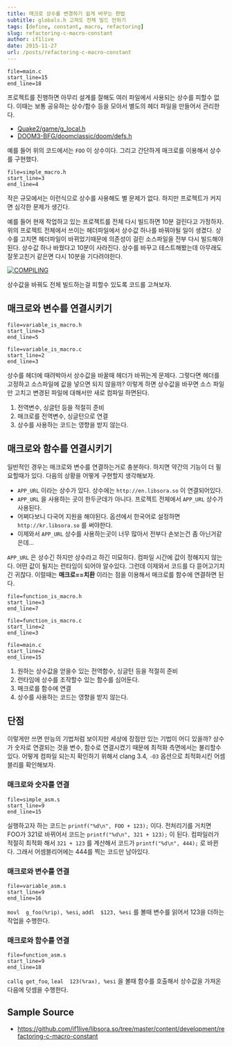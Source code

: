 ```yaml
---
title: 매크로 상수를 변경하기 쉽게 바꾸는 편법
subtitle: globals.h 고쳐도 전체 빌드 안하기
tags: [define, constant, macro, refactoring]
slug: refactoring-c-macro-constant
author: if1live
date: 2015-11-27
url: /posts/refactoring-c-macro-constant
---
```


~~~maya:view
file=main.c
start_line=15
end_line=18
~~~

프로젝트를 진행하면 아무리 설계를 잘해도 여러 파일에서 사용되는 상수를 피할수 없다. 이때는 보통 공유하는 상수/함수 등을 모아서 별도의 헤더 파일을 만들어서 관리한다.

-   [Quake2/game/g_local.h](https://github.com/id-Software/Quake-2/blob/master/game/g_local.h)
-   [DOOM3-BFG/doomclassic/doom/defs.h](https://github.com/id-Software/DOOM-3-BFG/blob/master/doomclassic/doom/defs.h)

예를 들어 위의 코드에서는 `FOO` 이 상수이다. 그리고 간단하게 매크로를 이용해서 상수를 구현했다.

~~~maya:view
file=simple_macro.h
start_line=3
end_line=4
~~~

작은 규모에서는 이런식으로 상수를 사용해도 별 문제가 없다. 하지만 프로젝트가 커지면 심각한 문제가 생긴다.

<!--adsense-->

예를 들어 현재 작업하고 있는 프로젝트를 전체 다시 빌드하면 10분 걸린다고 가정하자. 위의 프로젝트 전체에서 쓰이는 헤더파일에서 상수값 하나를 바꿔야될 일이 생겼다. 상수를 고치면 헤더파일이 바뀌었기때문에 의존성이 걸린 소스파일을 전부 다시 빌드해야된다. 상수값 하나 바꿨다고 10분이 사라진다. 상수를 바꾸고 테스트해봤는데 아무래도 잘못고친거 같은면 다시 10분을 기다려야한다.

[![COMPILING]({attach}refactoring-c-macro-constant/compiling.png)](https://xkcd.com/303/)

상수값을 바꿔도 전체 빌드하는걸 피할수 있도록 코드를 고쳐보자.

매크로와 변수를 연결시키기
--------------------------

~~~maya:view
file=variable_is_macro.h
start_line=3
end_line=5
~~~

~~~maya:view
file=variable_is_macro.c
start_line=2
end_line=3
~~~

상수를 헤더에 때려박아서 상수값을 바꿀때 헤더가 바뀌는게 문제다. 그렇다면 헤더를 고정하고 소스파일에 값을 넣으면 되지 않을까? 이렇게 하면 상수값을 바꾸면 소스 파일만 고치고 변경된 파일에 대해서만 새로 컴파일 하면된다.

1.  전역변수, 싱글턴 등을 적절히 준비
2.  매크로를 전역변수, 싱글턴으로 연결
3.  상수를 사용하는 코드는 영향을 받지 않는다.

매크로와 함수를 연결시키기
--------------------------

일반적인 경우는 매크로와 변수를 연결하는거로 충분하다. 하지면 약간의 기능이 더 필요할때가 있다. 다음의 상황을 어떻게 구현할지 생각해보자.

-   `APP_URL` 이라는 상수가 있다. 상수에는 `http://en.libsora.so` 이 연결되어있다.
-   `APP_URL` 을 사용하는 곳이 한두군데가 아니다. 프로젝트 전체에서 `APP_URL` 상수가 사용된다.
-   어쩌다보니 다국어 지원을 해야된다. 옵션에서 한국어로 설정하면 `http://kr.libsora.so` 를 써야한다.
-   이제와서 `APP_URL` 상수를 사용하는곳이 너무 많아서 전부다 손보는건 좀 아닌거같은데...

`APP_URL` 은 상수긴 하지만 상수라고 하긴 미묘하다. 컴파일 시간에 값이 정해지지 않는다. 어떤 값이 될지는 런타임이 되어야 알수있다. 그런데 이제와서 코드를 다 뜯어고기치긴 귀찮다. 이럴때는 **매크로==치환** 이라는 점을 이용해서 매크로를 함수에 연결하면 된다.

~~~maya:view
file=function_is_macro.h
start_line=3
end_line=7
~~~

~~~maya:view
file=function_is_macro.c
start_line=2
end_line=3
~~~

~~~maya:view
file=main.c
start_line=2
end_line=15
~~~

1.  원하는 상수값을 얻을수 있는 전역함수, 싱글턴 등을 적절히 준비
2.  런타임에 상수를 조작할수 있는 함수를 심어둔다.
3.  매크로를 함수에 연결
4.  상수를 사용하는 코드는 영향을 받지 않는다.

단점
----

이렇게만 쓰면 만능의 기법처럼 보이지만 세상에 장점만 있는 기법이 어디 있을까? 상수가 숫자로 연결되는 것을 변수, 함수로 연결시켰기 때문에 최적화 측면에서는 불리할수 있다. 어떻게 컴파일 되는지 확인하기 위해서 clang 3.4, `-O3` 옵션으로 최적화시킨 어셈블리를 확인해보자.

### 매크로와 숫자를 연결

~~~maya:view
file=simple_asm.s
start_line=9
end_line=15
~~~

실행하고자 하는 코드는 `printf("%d\n", FOO + 123);` 이다. 전처리기를 거치면 FOO가 321로 바뀌어서 코드는 `printf("%d\n", 321 + 123);` 이 된다. 컴파일러가 적절히 최적화 해서 `321 + 123` 를 계산해서 코드가 `printf("%d\n", 444);` 로 바뀐다. 그래서 어셈블리어에는 444를 찍는 코드만 남아있다.

### 매크로와 변수를 연결

~~~maya:view
file=variable_asm.s
start_line=9
end_line=16
~~~

`movl  g_foo(%rip), %esi`, `addl  $123, %esi` 를 볼때 변수를 읽어서 123을 더하는 작업을 수행한다.

### 매크로와 함수를 연결

~~~maya:view
file=function_asm.s
start_line=9
end_line=18
~~~

`callq get_foo`, `leal  123(%rax), %esi` 을 볼때 함수를 호출해서 상수값을 가져온 다음에 덧셈을 수행한다.

Sample Source
-------------

-   <https://github.com/if1live/libsora.so/tree/master/content/development/refactoring-c-macro-constant>
